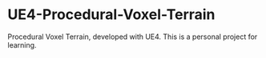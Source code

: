 # UE4-Procedural-Voxel-Terrain
Procedural Voxel Terrain, developed with UE4. This is a personal project for learning.

